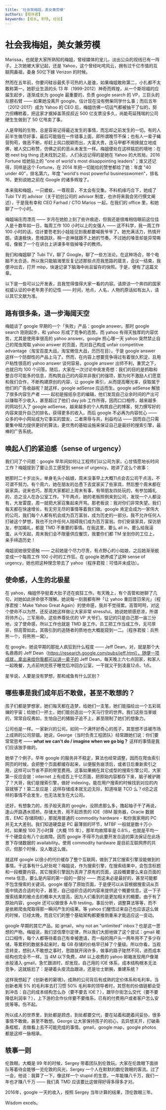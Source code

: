 ```yaml
---
title: '社会我梅姐，美女兼劳模'
authors: [程序君]
keywords: [成长, 职场, 经验]
---
```


# 社会我梅姐，美女兼劳模

Marissa，也就是大家所熟知的梅姐，曾经媒体的宠儿，淡出公众的视线已有一阵子。上次她被大家记起，还是 Yahoo，这个曾经叱咤风云，拥有过千亿市值的互联网鼻祖，委身 50亿下嫁 Verizon 的时候。

然而在五年前，你要问硅谷最炙手可热的人是谁，如果梅姐敢称第二，小扎都不太敢称第一。她职业生涯的头 13 年（1999-2012）神奇而辉煌，从一个斯坦福的应届生起步，逐渐成长为 google 最重要的，负责 google search 的 VP，三巨头的左膀右臂 —— 如果她没离开 google，估计现在没有劈柴同学什么事；而后五年（2012-2017）成为 Yahoo 的 CEO 后，梅姐仿佛一切运气都被抽干了似的，努力但糟糕着，把这家才据掉盖茨叔叔近 500 亿支票没多久，尚能苟延残喘的公司硬生生做到了 50 亿甩卖了事。

人是卑贱的生物，总是容易记得最近发生的事情，而忘却之前发生的一切。有的人前半生做尽好事，最后可能毁在一件错事上面，即所谓晚节不保；也有人一辈子蝇营狗苟，做恶不断，却赶上风口脱颖而出，大富大贵，连马甲都不用换就立地成佛，被人交口称赞，仿佛之前的恶从未发生一样。梅姐便处在这样尴尬的境地：在她 next big thing 还未找到之前，人们永远记得的是她在 Yahoo 的大败局，2016 Fortune 给她贴上的 "one of world's most disappointing leaders"；谁又还记得，同样是这个 Fortune，在 2014 年把一切能给的赞誉都给了她：年度 "40 under 40"，排名第六，年度 "world's most powerful businesswomen"，排名 16，更别说她之前在 Google 的诸多辉煌了。

本来我和梅姐，一只蝼蚁，一尊观音，不太会有交集。不料机缘巧合下，她成了 Tubi TV 的 advisor（关于初创公司的 advisor 制度，也许将来我会另行撰文阐述），于是我有幸和 CEO Farhad / CTO Marios 一起，在我们的 office 里，和她聊了一个小时。

梅姐端庄而漂亮 —— 岁月在她脸上刻了些许痕迹，但我还是很难相信眼前这位佳人是十数年如一日，每周工作 100 小时以上的女强人 —— 这不科学，我一周工作 100 小时的话，估计要苍老到小娃娃见到我都要喊我爷爷了。她充满活力，热情开朗，语速极快，思维跳跃，稍一走神就跟不上她的节奏。不过她的嗓音却是异常嘶哑，像极了一个在讲台上讲课多年毁掉嗓子的教师。

我们和梅姐聊了 Tubi TV，聊了 Google，聊了一些方法论。在这种场合，带个电脑不太合适，所以我只能脑海里反复记述那些点亮我思路的箴言，会议一结束，我便冲出去，打开 mbp，快速记录下脑海中尚且留存的快照。于是，便有了这篇文章。

以下是一些可以公开发表，且我觉得值得大家一看的内容。请原谅一个奔四的国家权威认证的中老年男子的记性 —— 时间，地点，人名，人物的原话如有出入，请以其它文献为准。

## 路有很多条，退一步海阔天空

梅姐谈了 google 早期的一个「失败」产品：google answer。那时 google search 刚刚起步，和 yahoo 形成了竞争的态势。而 yahoo 有得天独厚的内容优势，尤其是使用率很高的 yahoo answer。google 担心哪一天 yahoo 突然禁止自己的爬虫爬取 yahoo answer 的页面，而对自己构成 unfair competitive advantage（淘宝百度大战，淘宝微信大战，历历在目）。于是 google answer 这样一个防御性的产品上马了。然而，在内容上想要竞争得过有着很久积淀，且用户粘性很高的 yahoo answer 谈何容易，google answer 出师不利，重赏之下，也就日均 100 个问答。随后，大家在一次讨论中突发奇想：我们的目的是抓取和整合尽可能多的信息，而构筑自己的内容并非我们的强项，那为何不激励人们愿意和我们合作，不断构建原创的内容，让 google 索引，从而提高曝光率，获取属于他们的广告收益呢？就这样，google adSense 应运而生。google adSense 解放了很多内容生产者 —— 起初是报纸杂志的编辑，他们发现自己业余时间的产出可以赚取不少收入，甚至超过了他们 day job 工作所得，因而口口相传，越来越多的网站引入了 google adSense，越来越多的个人构筑自己的博客，努力撰写好的内容来提升自己的排名，获得更多的收入。而后 google 不必再为内容忧心 —— 众多的中小网站成为它事实的盟友，二者荣辱与共，利益均沾 —— 因而自己只需要集中精力提供更好的算法，更优秀的基础设施来保证自己是最好的搜索引擎，最棒的广告系统。

## 唤起人们的紧迫感（sense of urgency）

我们问了个问题：google 早年间如何让工程师们以公司为家，心甘情愿地长时间工作？梅姐提到了要让员工感受到 sense of urgency。她讲了这么个故事：

她那时二十岁出头，单身毛头小姑娘，周末没事早上大概11点会去公司干点活，不可谓不努力。有个周六，她在朋友的怂恿下去宜家买了些家具，然后整个周末都在装家具。说来也巧，那周大家都赶上周末有事，有带朋友四处玩的，有参加婚礼的，总之没人在办公室工作。下午两点，她的老板照例来到公司，发现一个人都没有，大发雷霆，周一就把大家召集起来开骂。那老板说：我对你们非常失望。我们每天都在快速增长，有无穷无尽的事情等着我们做。google 肯定会成为一家伟大的公司，我们每个人都有机会成为百万富翁，成为历史的一部分。我不允许任何人打破这个梦想，我也不允许任何人阻碍我们成为百万富翁。你们安装家具，探访朋友，参加婚礼，都是 TMD 不重要的事情。在我这里，要么 all in，要么给我滚蛋。从今天起，周末我们会不限量供应餐饮，我要你们都 TM 坐到你的工位上，亲手缔造历史！

梅姐说她很受感触 —— 之前她是个尽力尽责，有点野心的小姑娘，之后她渐渐蜕变成一个每周工作 100 小时的工作狂。在 google 她养成了这种 sense of urgency，她也把这种理念带去了 yahoo（程序君按：可惜并未成功）。

## 使命感，人生的北极星

在 yahoo，梅姐怀孕挺着大肚子还在疯狂工作。有天晚上，有个高管和她聊了几句，对她如此拼命很不理解。她说每一刻我都有种「让 yahoo 重回昔日荣光」（程序君按：Make Yahoo Great Again）的使命感，我并不觉得累。高管呵呵，对这个使命不以为然，还反诘她这样做让大家非常 stressful。她说她顿感悲凉，所谓将帅齐心，三军用命。这些养尊处优的 VP 大爷们，惦记的只是自己那一亩三分地，没了使命感，所以工作也就是 TMD 是工作。员工把工作当成工作，无可厚非，但高管如此，其吸引到的追随者的质地也大概能窥到一二。（程序君按：兵熊熊一个，将熊熊一窝）。

在 google，她说早期的那批人疯狂到什么程度 —— Jeff Dean，对，就是那个大名鼎鼎的 Jeff Dean（https://research.google.com/pubs/jeff.html），随便一项成就，拿出来给你我都可以讲一辈子的 Jeff Dean，每天晚上六七点回家，和家人一起晚餐，九点前哄完孩子睡觉后冲回办公室，一干就又干到凌晨12点、1点。

星爷说，人要是没有梦想，那和咸鱼有什么区别？

## 哪些事是我们成年后不敢做，甚至不敢想的？

孩子们都是梦想家，她们每天都在造梦。给她们一支笔，她们能描绘出一个五彩斑斓的宇宙；给她们一抔土，她们能创造出一个天马行空的世界。我们这些当爹娘的，常常自叹弗如，生怕自己的猪脑子追不上，甚至限制了她们的想象力。

公司也是一样。一家新兴的公司，如同一个满怀好奇心的孩子，其思想不该被市场上成熟的公司禁锢。她说，George（当时负责工程团队）经常跟她们说：你们要常常思考 —— __what we can't do / imagine when we go big？__ 这样的事情是我们应该放手做的。

她举了个例子。早年 google 的服务并不稳定，算法也经常调整，因而在爬虫索引网页的时候，会把整个页面都缓存起来，以便服务崩溃后，或者日后重新索引之用，这样可以节省不菲的带宽费用。这事如果搁在其它成型的搜索引擎公司，大家第一反应会是：internet 上有成百上千亿页面，把原始内容都存下来，脑子被驴踢了？大哥，我们是搜索引擎，做好 indexing，能在用户搜索的时候找到对应的内容就够了！第二反应是：这样存储成本就无边无际，知道啥是 TCO 么？d总之这样的事情不会发生，也无法发生在大公司。

还好，有想象力的，孩子般天真的 google，没顾虑那么多，撸起袖子干了再说，逢山开路遇水搭桥。存储太贵，用不起昂贵的 IOE（IBM 服务器，Oracle 数据库，EMC 存储网络），那就用普通的 commodity hardware - 和你我家用的 PC 并无太大差别。我们知道硬盘是 PC 最薄弱的环节，MTBF 一般就是数十万小时。如果按 100 万小时算（大概 115 年），那年均故障率是 0.8%，也就是平均一千个硬盘会有八个出故障。因而 google 不得不为此要开发合适的算法保证在此场景下存储数据的 availability。使用 commodity hardware 是目前互联网界的共识，但那个时候，没人敢这么做。

就这样 google 以很小的代价缓存了整个互联网，做到了其它搜索引擎没能做到的事情。干这事有什么好处呢？梅姐说，作为搜索引擎，在搜索结果中，会包含标题和一段概要内容。其它搜索引擎因为丢弃了原有的页面，这段概要要么来自页面的 meta 信息，要么是内容的第一段的一部分 —— 而这未必是最好的，甚至可能都不包含搜索的关键词。google 缓存了原始页面，于是便可以从容根据搜索词从页面中挑选合适的句子，甚至，自己组织合适的内容来提供这个概要信息。这一下子搜索结果的被点击的概率大大提高，因为人们看到的是更加相关的概要。由于有了原始内容，google 还可以做很多 A/B testing，事后分析，调整算法等等，而不是依赖爬虫爬取得那一瞬间产生的结果。等 yahoo 们醒悟过来自己也应该这么做的时候，已经太晚，而且它们的整个基础架构都要推倒重来才能适应这一变动。

google 早期的其它产品，如 gmail，why not an "unlimited" inbox？也是这一思想的产物。梅姐说，我们坚信摩尔定律，所以我们大胆地做了这个尝试：gmail 被口口相传，每个人都等待着自己有幸被邀请，而一般的用户头一两年用不了多少存储，等累积的数据多起来时，每 GB 存储的价格早已掉了个量级。所以你看，当观念转变，想别人不敢想之事时，思路就开阔许多，做事的路子陡然不同，进而成本结构也完全不一样。当 4M 以下免费，4M 以上收费的 yahoo 邮箱发现用户像潮水般涌入 gmail，急忙跟进时，却发现，自己用的 IOE 体系，成本结构根本无法竞争，这就尴尬了：是硬着头皮流血跟进，还是壮士断腕，重建系统？

这样我想起了《创新者的窘境》。成熟的公司背后有成熟的定价体系和毛利率。当创新者用 5% 的毛利率去打习惯 50% 毛利率的领导者时，其惯有的价值链都会受到冲击：自己的成本结构怎么办（要不要去 IOE？），跟华尔街怎么交代（要不要降低利润率？），上下游的合作伙伴要不要维系，已有的付费用户或者客户怎么安抚等等。伤不起。

所以成人的世界里，到处都是顾虑，到处都要交代，要在站着和跪着间妥协，很多事情不敢做，甚至不敢想。George 让大家保持孩子的初心，去异想天开，打破条条框框，去做看上去不可能完成的事情。gmail，google map，google photos 都是这样一脉相承。

## 轶事一则

伦敦眼。大概是 99 年的时候，Sergey 带着团队到伦敦玩。大家在伦敦眼下面排队等着待会能够一览伦敦的风光，Sergey 一个人在默默的数伦敦眼的客流。过了一会，他说：我算了一下，像这样一个 stupid 的生意，一年能赚八千万，我们一年也才赚八千万 —— 我们真 TMD 应该要比这做得好得多得多才对。

2016年，google 一天的收入，按照 Sergey 当年计算的结果，顶伦敦眼三年。

Wisdom excels。
